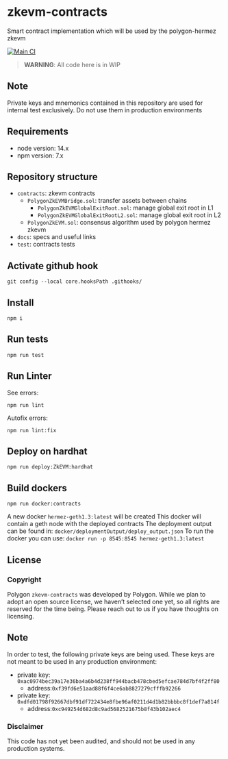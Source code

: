 # zkevm-contracts

Smart contract implementation which will be used by the polygon-hermez zkevm

[![Main CI](https://github.com/0xPolygonHermez/zkevm-contracts/actions/workflows/main.yml/badge.svg)](https://github.com/0xPolygonHermez/zkevm-contracts/actions/workflows/main.yml)

> **WARNING**: All code here is in WIP

## Note

Private keys and mnemonics contained in this repository are used for internal test exclusively. Do not use them in production environments

## Requirements

- node version: 14.x
- npm version: 7.x

## Repository structure

- `contracts`: zkevm contracts
  - `PolygonZkEVMBridge.sol`: transfer assets between chains
    - `PolygonZkEVMGlobalExitRoot.sol`: manage global exit root in L1
    - `PolygonZkEVMGlobalExitRootL2.sol`: manage global exit root in L2
  - `PolygonZkEVM.sol`: consensus algorithm used by polygon hermez zkevm
- `docs`: specs and useful links
- `test`: contracts tests

## Activate github hook

```
git config --local core.hooksPath .githooks/
```

## Install

```
npm i
```

## Run tests

```
npm run test
```

## Run Linter

See errors:

```
npm run lint
```

Autofix errors:

```
npm run lint:fix
```

## Deploy on hardhat

```
npm run deploy:ZkEVM:hardhat
```

## Build dockers

```
npm run docker:contracts
```

A new docker `hermez-geth1.3:latest` will be created
This docker will contain a geth node with the deployed contracts
The deployment output can be found in: `docker/deploymentOutput/deploy_output.json`
To run the docker you can use: `docker run -p 8545:8545 hermez-geth1.3:latest`

## License

### Copyright

Polygon `zkevm-contracts` was developed by Polygon. While we plan to adopt an open source license, we haven’t selected one yet, so all rights are reserved for the time being. Please reach out to us if you have thoughts on licensing.

## Note

In order to test, the following private keys are being used. These keys are not meant to be used in any production environment:

- private key: `0xac0974bec39a17e36ba4a6b4d238ff944bacb478cbed5efcae784d7bf4f2ff80`
  - address:`0xf39fd6e51aad88f6f4ce6ab8827279cfffb92266`
- private key: `0xdfd01798f92667dbf91df722434e8fbe96af0211d4d1b82bbbbc8f1def7a814f`
  - address:`0xc949254d682d8c9ad5682521675b8f43b102aec4`

### Disclaimer

This code has not yet been audited, and should not be used in any production systems.
